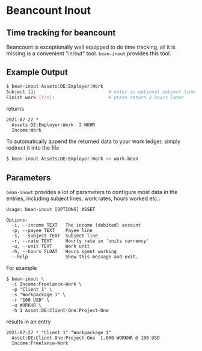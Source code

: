 # Beancount Inout

## Time tracking for beancount

Beancount is exceptionally well equipped to do time tracking, all it is missing is a convenient "in/out" tool. `bean-inout` provides this tool.

## Example Output

```sh
$ bean-inout Assets:DE:Employer:Work
Subject []:                           # enter an optional subject line, while you work
Finish work [Y/n]:                    # press return 2 hours later
```

returns

```
2021-07-27 *
  Assets:DE:Employer:Work  2 WKHR
  Income:Work
```

To automatically append the returned data to your work ledger, simply redirect it into the file

```sh
$ bean-inout Assets:DE:Employer:Work >> work.bean
```

## Parameters

`bean-inout` provides a lot of parameters to configure most data in the entries, including subject lines, work rates, hours worked etc.:

```
Usage: bean-inout [OPTIONS] ASSET

Options:
  -i, --income TEXT   The income (debited) account
  -p, --payee TEXT    Payee line
  -s, --subject TEXT  Subject line
  -r, --rate TEXT     Hourly rate in 'units currency'
  -u, --unit TEXT     Work unit
  -h, --hours FLOAT   Hours spent working
  --help              Show this message and exit.
```

For example

```
$ bean-inout \
  -i Income:Freelance-Work \
  -p "Client 1" \
  -s "Workpackage 1" \
  -r "100 USD" \
  -u WORKHR \
  -h 1 Asset:DE:Client-One:Project-One
```

results in an entry

```
2021-07-27 * "Client 1" "Workpackage 1"
  Asset:DE:Client-One:Project-One  1.000 WORKHR @ 100 USD
  Income:Freelance-Work
```
